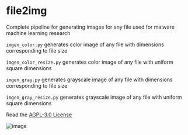# file2img

Complete pipeline for generating images for any file used for malware machine learning research

`imgen_color.py` generates color image of any file with dimensions corresponding to file size

`imgen_color_resize.py` generates color image of any file with uniform square dimensions

`imgen_gray.py` generates grayscale image of any file with dimensions corresponding to file size

`imgen_gray_resize.py` generates grayscale image of any file with uniform square dimensions

Read the [AGPL-3.0 License](https://github.com/BlazerYoo/file2img/blob/main/LICENSE)

![image](https://user-images.githubusercontent.com/69565038/119086865-26cb6000-b9d4-11eb-823c-55bce1501924.png)
